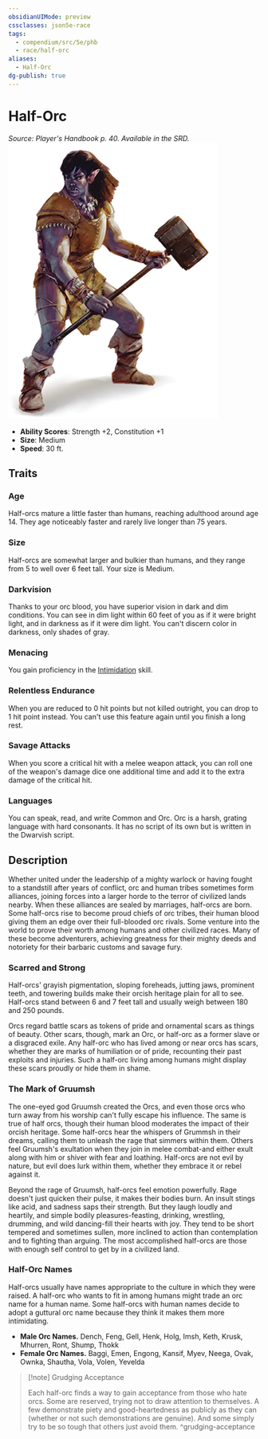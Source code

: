 ```yaml
---
obsidianUIMode: preview
cssclasses: json5e-race
tags:
  - compendium/src/5e/phb
  - race/half-orc
aliases:
  - Half-Orc
dg-publish: true
---
```

# Half-Orc
*Source: Player's Handbook p. 40. Available in the SRD.*  
![](https://raw.githubusercontent.com/5etools-mirror-2/5etools-img/main/races/PHB/Half-Orc.webp#right)  

- **Ability Scores**: Strength +2, Constitution +1
- **Size**: Medium
- **Speed**: 30 ft.

## Traits

### Age

Half-orcs mature a little faster than humans, reaching adulthood around age 14. They age noticeably faster and rarely live longer than 75 years.

### Size

Half-orcs are somewhat larger and bulkier than humans, and they range from 5 to well over 6 feet tall. Your size is Medium.

### Darkvision

Thanks to your orc blood, you have superior vision in dark and dim conditions. You can see in dim light within 60 feet of you as if it were bright light, and in darkness as if it were dim light. You can't discern color in darkness, only shades of gray.

### Menacing

You gain proficiency in the [Intimidation](/3-Mechanics/CLI/rules/skills.md#Intimidation) skill.

### Relentless Endurance

When you are reduced to 0 hit points but not killed outright, you can drop to 1 hit point instead. You can't use this feature again until you finish a long rest.

### Savage Attacks

When you score a critical hit with a melee weapon attack, you can roll one of the weapon's damage dice one additional time and add it to the extra damage of the critical hit.

### Languages

You can speak, read, and write Common and Orc. Orc is a harsh, grating language with hard consonants. It has no script of its own but is written in the Dwarvish script.

## Description

Whether united under the leadership of a mighty warlock or having fought to a standstill after years of conflict, orc and human tribes sometimes form alliances, joining forces into a larger horde to the terror of civilized lands nearby. When these alliances are sealed by marriages, half-orcs are born. Some half-orcs rise to become proud chiefs of orc tribes, their human blood giving them an edge over their full-blooded orc rivals. Some venture into the world to prove their worth among humans and other civilized races. Many of these become adventurers, achieving greatness for their mighty deeds and notoriety for their barbaric customs and savage fury.

### Scarred and Strong

Half-orcs' grayish pigmentation, sloping foreheads, jutting jaws, prominent teeth, and towering builds make their orcish heritage plain for all to see. Half-orcs stand between 6 and 7 feet tall and usually weigh between 180 and 250 pounds.

Orcs regard battle scars as tokens of pride and ornamental scars as things of beauty. Other scars, though, mark an Orc, or half-orc as a former slave or a disgraced exile. Any half-orc who has lived among or near orcs has scars, whether they are marks of humiliation or of pride, recounting their past exploits and injuries. Such a half-orc living among humans might display these scars proudly or hide them in shame.

### The Mark of Gruumsh

The one-eyed god Gruumsh created the Orcs, and even those orcs who turn away from his worship can't fully escape his influence. The same is true of half orcs, though their human blood moderates the impact of their orcish heritage. Some half-orcs hear the whispers of Grummsh in their dreams, calling them to unleash the rage that simmers within them. Others feel Gruumsh's exultation when they join in melee combat-and either exult along with him or shiver with fear and loathing. Half-orcs are not evil by nature, but evil does lurk within them, whether they embrace it or rebel against it.

Beyond the rage of Gruumsh, half-orcs feel emotion powerfully. Rage doesn't just quicken their pulse, it makes their bodies burn. An insult stings like acid, and sadness saps their strength. But they laugh loudly and heartily, and simple bodily pleasures-feasting, drinking, wrestling, drumming, and wild dancing-fill their hearts with joy. They tend to be short tempered and sometimes sullen, more inclined to action than contemplation and to fighting than arguing. The most accomplished half-orcs are those with enough self control to get by in a civilized land.

### Half-Orc Names

Half-orcs usually have names appropriate to the culture in which they were raised. A half-orc who wants to fit in among humans might trade an orc name for a human name. Some half-orcs with human names decide to adopt a guttural orc name because they think it makes them more intimidating.

- **Male Orc Names.** Dench, Feng, Gell, Henk, Holg, Imsh, Keth, Krusk, Mhurren, Ront, Shump, Thokk  
- **Female Orc Names.** Baggi, Emen, Engong, Kansif, Myev, Neega, Ovak, Ownka, Shautha, Vola, Volen, Yevelda  

> [!note] Grudging Acceptance
> 
> Each half-orc finds a way to gain acceptance from those who hate orcs. Some are reserved, trying not to draw attention to themselves. A few demonstrate piety and good-heartedness as publicly as they can (whether or not such demonstrations are genuine). And some simply try to be so tough that others just avoid them.
^grudging-acceptance